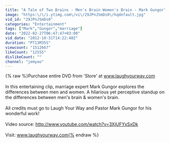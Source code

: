 ```yaml
---
title: "A Tale of Two Brains - Men's Brain Women's Brain - Mark Gungor"
image: "https:\/\/i.ytimg.com\/vi\/29JPnJSmDs0\/hqdefault.jpg"
vid_id: "29JPnJSmDs0"
categories: "Entertainment"
tags: ["Mark","Gungor","marriage"]
date: "2022-02-27T06:47:47+03:00"
vid_date: "2012-10-31T14:22:40Z"
duration: "PT13M35S"
viewcount: "1512667"
likeCount: "12555"
dislikeCount: ""
channel: "jemyao"
---
```

{% raw %}Purchase entire DVD from 'Store' at www.laughyourway.com<br /><br />In this entertaining clip, marriage expert Mark Gungor explores the differences between men and women.  A hilarious yet perceptive standup on the differences between men's brain &amp; women's brain.<br /><br />All credits must go to Laugh Your Way and Pastor Mark Gungor for his wonderful work!<br /><br />Video source: <a rel="nofollow" target="blank" href="http://www.youtube.com/watch?v=3XjUFYxSxDk">http://www.youtube.com/watch?v=3XjUFYxSxDk</a><br /><br />Visit: www.laughyourway.com{% endraw %}
